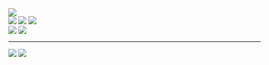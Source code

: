 <img src="https://hitscounter.dev/api/hit?url=https%3A%2F%2Fgithub.com%2Fharry-jk&label=&icon=github&color=%23198754&message=&style=flat&tz=Asia%2FSeoul" />
<div>
  <a href="https://facebook.com/jinhyeok"><img src="https://img.shields.io/badge/Facebook-1877F2?style=for-the-badge&logo=facebook&logoColor=white"/></a>
  <a href="https://www.linkedin.com/in/jinhyeok"><img src="https://img.shields.io/badge/LinkedIn-0077B5?style=for-the-badge&logo=linkedin&logoColor=white"/></a>
  <a href="https://blog.harrydev.io"><img src="https://img.shields.io/badge/blog-0a1922?style=for-the-badge&logo=hugo&logoColor=white" /></a>
</div>

<div>
  <img align="top" src="https://github-readme-stats.vercel.app/api?username=harry-jk&show_icons=true&theme=dracula&hide_border=true&bg_color=00000000">
  <img align="top" src="https://github-readme-streak-stats.herokuapp.com/?user=harry-jk&theme=dracula&hide_border=true&background=00000000">
</div>

---
<div>
  <img align="top" src="https://github-readme-stats.vercel.app/api/wakatime?username=jhkang&layout=compact&hide_border=true&theme=dracula&bg_color=00000000" />  
  <img align="top" src ="https://github-readme-stats.vercel.app/api/top-langs/?username=harry-jk&layout=compact&hide_border=true&theme=dracula&bg_color=00000000" />
</div>

